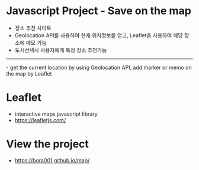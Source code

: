 # Javascript Project - Save on the map
- 장소 추천 사이트
- Geolocation API를 사용하여 현재 위치정보를 얻고, Leaflet을 사용하여 해당 장소에 메모 가능
- 도시선택시 사용자에게 특정 장소 추천가능
<hr />
- get the current location by using Geolocation API, add marker or memo on the map by Leaflet

# Leaflet
- interactive maps javascript library
- https://leafletjs.com/

# View the project
- https://bora001.github.io/map/
